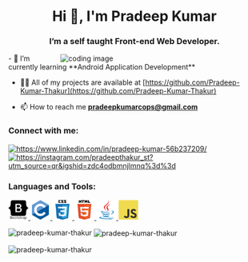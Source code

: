 <h1 align="center">Hi 👋, I'm Pradeep Kumar</h1>
<h3 align="center">I’m a self taught Front-end Web Developer.</h3>
<img align="right" width="400" alt="coding image" src="https://cdn.becomeopedia.com/wp-content/uploads/software-developer-6521720_960_720.jpg"/>
- 🌱 I’m currently learning **Android Application Development**

- 👨‍💻 All of my projects are available at [https://github.com/Pradeep-Kumar-Thakur](https://github.com/Pradeep-Kumar-Thakur)

- 📫 How to reach me **pradeepkumarcops@gmail.com**

<h3 align="left">Connect with me:</h3>
<p align="left">
<a href="https://linkedin.com/in/https://www.linkedin.com/in/pradeep-kumar-56b237209/" target="blank"><img align="center" src="https://raw.githubusercontent.com/rahuldkjain/github-profile-readme-generator/master/src/images/icons/Social/linked-in-alt.svg" alt="https://www.linkedin.com/in/pradeep-kumar-56b237209/" height="30" width="40" /></a>
<a href="https://instagram.com/https://instagram.com/pradeepthakur_st?utm_source=qr&igshid=zdc4odbmnjlmnq%3d%3d" target="blank"><img align="center" src="https://raw.githubusercontent.com/rahuldkjain/github-profile-readme-generator/master/src/images/icons/Social/instagram.svg" alt="https://instagram.com/pradeepthakur_st?utm_source=qr&igshid=zdc4odbmnjlmnq%3d%3d" height="30" width="40" /></a>
</p>

<h3 align="left">Languages and Tools:</h3>
<p align="left"> <a href="https://getbootstrap.com" target="_blank" rel="noreferrer"> <img src="https://raw.githubusercontent.com/devicons/devicon/master/icons/bootstrap/bootstrap-plain-wordmark.svg" alt="bootstrap" width="40" height="40"/> </a> <a href="https://www.cprogramming.com/" target="_blank" rel="noreferrer"> <img src="https://raw.githubusercontent.com/devicons/devicon/master/icons/c/c-original.svg" alt="c" width="40" height="40"/> </a> <a href="https://www.w3schools.com/css/" target="_blank" rel="noreferrer"> <img src="https://raw.githubusercontent.com/devicons/devicon/master/icons/css3/css3-original-wordmark.svg" alt="css3" width="40" height="40"/> </a> <a href="https://www.w3.org/html/" target="_blank" rel="noreferrer"> <img src="https://raw.githubusercontent.com/devicons/devicon/master/icons/html5/html5-original-wordmark.svg" alt="html5" width="40" height="40"/> </a> <a href="https://www.java.com" target="_blank" rel="noreferrer"> <img src="https://raw.githubusercontent.com/devicons/devicon/master/icons/java/java-original.svg" alt="java" width="40" height="40"/> </a> <a href="https://developer.mozilla.org/en-US/docs/Web/JavaScript" target="_blank" rel="noreferrer"> <img src="https://raw.githubusercontent.com/devicons/devicon/master/icons/javascript/javascript-original.svg" alt="javascript" width="40" height="40"/> </a> </p>

<p><img align="left" src="https://github-readme-stats.vercel.app/api/top-langs?username=pradeep-kumar-thakur&show_icons=true&locale=en&layout=compact" alt="pradeep-kumar-thakur" /></p>

<p>&nbsp;<img align="center" src="https://github-readme-stats.vercel.app/api?username=pradeep-kumar-thakur&show_icons=true&locale=en" alt="pradeep-kumar-thakur" /></p>

<p><img align="center" src="https://github-readme-streak-stats.herokuapp.com/?user=pradeep-kumar-thakur&" alt="pradeep-kumar-thakur" /></p>
